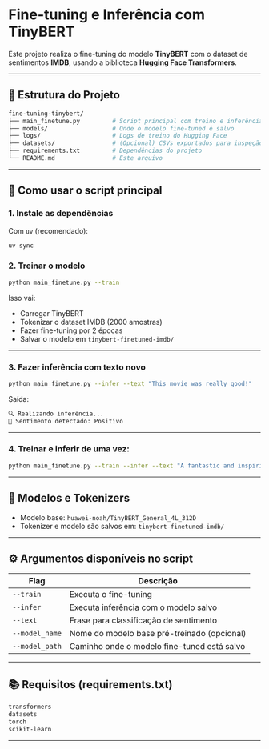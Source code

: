 # Fine-tuning e Inferência com TinyBERT

Este projeto realiza o fine-tuning do modelo **TinyBERT** com o dataset de sentimentos **IMDB**, usando a biblioteca **Hugging Face Transformers**.

---

## 📁 Estrutura do Projeto

```bash
fine-tuning-tinybert/
├── main_finetune.py         # Script principal com treino e inferência
├── models/                  # Onde o modelo fine-tuned é salvo
├── logs/                    # Logs de treino do Hugging Face
├── datasets/                # (Opcional) CSVs exportados para inspeção
├── requirements.txt         # Dependências do projeto
└── README.md                # Este arquivo
```

---

## 🚀 Como usar o script principal

### 1. Instale as dependências

Com `uv` (recomendado):
```bash
uv sync
```

### 2. Treinar o modelo

```bash
python main_finetune.py --train
```

Isso vai:
- Carregar TinyBERT
- Tokenizar o dataset IMDB (2000 amostras)
- Fazer fine-tuning por 2 épocas
- Salvar o modelo em `tinybert-finetuned-imdb/`

---

### 3. Fazer inferência com texto novo

```bash
python main_finetune.py --infer --text "This movie was really good!"
```

Saída:
```bash
🔍 Realizando inferência...
📢 Sentimento detectado: Positivo
```

---

### 4. Treinar e inferir de uma vez:

```bash
python main_finetune.py --train --infer --text "A fantastic and inspiring story."
```

---

## 📂 Modelos e Tokenizers

- Modelo base: `huawei-noah/TinyBERT_General_4L_312D`
- Tokenizer e modelo são salvos em: `tinybert-finetuned-imdb/`

---

## ⚙️ Argumentos disponíveis no script

| Flag             | Descrição                                         |
|------------------|--------------------------------------------------|
| `--train`        | Executa o fine-tuning                             |
| `--infer`        | Executa inferência com o modelo salvo            |
| `--text`         | Frase para classificação de sentimento          |
| `--model_name`   | Nome do modelo base pré-treinado (opcional)     |
| `--model_path`   | Caminho onde o modelo fine-tuned está salvo      |

---

## 📚 Requisitos (requirements.txt)

```txt
transformers
datasets
torch
scikit-learn
```

---